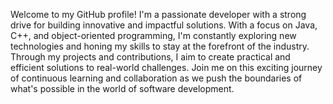 Welcome to my GitHub profile! I'm a passionate developer with a strong drive for building innovative and impactful solutions. With a focus on Java, C++, and object-oriented programming, I'm constantly exploring new technologies and honing my skills to stay at the forefront of the industry. Through my projects and contributions, I aim to create practical and efficient solutions to real-world challenges. Join me on this exciting journey of continuous learning and collaboration as we push the boundaries of what's possible in the world of software development.
